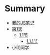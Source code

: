 # Summary

* [我的JS笔记](README.md)
* [第1天](chapter1.md)
  * [1.1节](chapter1/11jie.md)
    * [1.1.1节](chapter1/111jie.md)
* 小明同学

